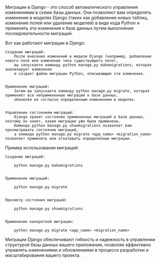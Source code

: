 
Миграции в Django - это способ автоматического управления изменениями в схеме базы данных.
Они позволяют вам определять изменения в моделях Django
(таких как добавление новых таблиц, изменение полей или удаление моделей) в виде кода Python и применять эти изменения
к базе данных путем выполнения последовательности миграций.


Вот как работают миграции в Django:

    Создание миграций:
        После внесения изменений в модели Django (например, добавление нового поля или изменение типа существующего поля),
        вы запускаете команду python manage.py makemigrations, которая анализирует изменения
        и создает файлы миграции Python, описывающие эти изменения.


    Применение миграций:
        Затем вы запускаете команду python manage.py migrate, которая применяет все непримененные миграции к базе данных,
        обновляя ее согласно определенным изменениям в моделях.


    Управление состоянием миграций:
        Django хранит состояние примененных миграций в базе данных, поэтому он знает, какие миграции уже были применены.
        Команда python manage.py showmigrations позволяет вам просматривать состояние миграций,
        а команда python manage.py migrate <app_name> <migration_name> позволяет применять или откатывать определенные миграции.


Пример использования миграций:

    Создание миграций:
        
        python manage.py makemigrations

    
    Применение миграций:
        
        python manage.py migrate


    Просмотр состояния миграций:
        
        python manage.py showmigrations

    
    Применение конкретной миграции:

        python manage.py migrate <app_name> <migration_name>



Миграции Django обеспечивают гибкость и надежность в управлении структурой базы данных вашего приложения, 
позволяя эффективно управлять изменениями и обновлениями в процессе разработки и масштабирования вашего проекта.